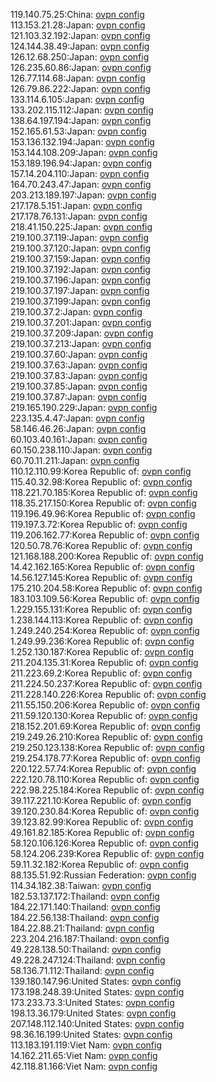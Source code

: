 119.140.75.25:China: [ovpn config](vpn/119_140_75_25.ovpn)  
113.153.21.28:Japan: [ovpn config](vpn/113_153_21_28.ovpn)  
121.103.32.192:Japan: [ovpn config](vpn/121_103_32_192.ovpn)  
124.144.38.49:Japan: [ovpn config](vpn/124_144_38_49.ovpn)  
126.12.68.250:Japan: [ovpn config](vpn/126_12_68_250.ovpn)  
126.235.60.86:Japan: [ovpn config](vpn/126_235_60_86.ovpn)  
126.77.114.68:Japan: [ovpn config](vpn/126_77_114_68.ovpn)  
126.79.86.222:Japan: [ovpn config](vpn/126_79_86_222.ovpn)  
133.114.6.105:Japan: [ovpn config](vpn/133_114_6_105.ovpn)  
133.202.115.112:Japan: [ovpn config](vpn/133_202_115_112.ovpn)  
138.64.197.194:Japan: [ovpn config](vpn/138_64_197_194.ovpn)  
152.165.61.53:Japan: [ovpn config](vpn/152_165_61_53.ovpn)  
153.136.132.194:Japan: [ovpn config](vpn/153_136_132_194.ovpn)  
153.144.108.209:Japan: [ovpn config](vpn/153_144_108_209.ovpn)  
153.189.196.94:Japan: [ovpn config](vpn/153_189_196_94.ovpn)  
157.14.204.110:Japan: [ovpn config](vpn/157_14_204_110.ovpn)  
164.70.243.47:Japan: [ovpn config](vpn/164_70_243_47.ovpn)  
203.213.189.197:Japan: [ovpn config](vpn/203_213_189_197.ovpn)  
217.178.5.151:Japan: [ovpn config](vpn/217_178_5_151.ovpn)  
217.178.76.131:Japan: [ovpn config](vpn/217_178_76_131.ovpn)  
218.41.150.225:Japan: [ovpn config](vpn/218_41_150_225.ovpn)  
219.100.37.119:Japan: [ovpn config](vpn/219_100_37_119.ovpn)  
219.100.37.120:Japan: [ovpn config](vpn/219_100_37_120.ovpn)  
219.100.37.159:Japan: [ovpn config](vpn/219_100_37_159.ovpn)  
219.100.37.192:Japan: [ovpn config](vpn/219_100_37_192.ovpn)  
219.100.37.196:Japan: [ovpn config](vpn/219_100_37_196.ovpn)  
219.100.37.197:Japan: [ovpn config](vpn/219_100_37_197.ovpn)  
219.100.37.199:Japan: [ovpn config](vpn/219_100_37_199.ovpn)  
219.100.37.2:Japan: [ovpn config](vpn/219_100_37_2.ovpn)  
219.100.37.201:Japan: [ovpn config](vpn/219_100_37_201.ovpn)  
219.100.37.209:Japan: [ovpn config](vpn/219_100_37_209.ovpn)  
219.100.37.213:Japan: [ovpn config](vpn/219_100_37_213.ovpn)  
219.100.37.60:Japan: [ovpn config](vpn/219_100_37_60.ovpn)  
219.100.37.63:Japan: [ovpn config](vpn/219_100_37_63.ovpn)  
219.100.37.83:Japan: [ovpn config](vpn/219_100_37_83.ovpn)  
219.100.37.85:Japan: [ovpn config](vpn/219_100_37_85.ovpn)  
219.100.37.87:Japan: [ovpn config](vpn/219_100_37_87.ovpn)  
219.165.190.229:Japan: [ovpn config](vpn/219_165_190_229.ovpn)  
223.135.4.47:Japan: [ovpn config](vpn/223_135_4_47.ovpn)  
58.146.46.26:Japan: [ovpn config](vpn/58_146_46_26.ovpn)  
60.103.40.161:Japan: [ovpn config](vpn/60_103_40_161.ovpn)  
60.150.238.110:Japan: [ovpn config](vpn/60_150_238_110.ovpn)  
60.70.11.211:Japan: [ovpn config](vpn/60_70_11_211.ovpn)  
110.12.110.99:Korea Republic of: [ovpn config](vpn/110_12_110_99.ovpn)  
115.40.32.98:Korea Republic of: [ovpn config](vpn/115_40_32_98.ovpn)  
118.221.70.185:Korea Republic of: [ovpn config](vpn/118_221_70_185.ovpn)  
118.35.217.150:Korea Republic of: [ovpn config](vpn/118_35_217_150.ovpn)  
119.196.49.96:Korea Republic of: [ovpn config](vpn/119_196_49_96.ovpn)  
119.197.3.72:Korea Republic of: [ovpn config](vpn/119_197_3_72.ovpn)  
119.206.162.77:Korea Republic of: [ovpn config](vpn/119_206_162_77.ovpn)  
120.50.78.76:Korea Republic of: [ovpn config](vpn/120_50_78_76.ovpn)  
121.168.188.200:Korea Republic of: [ovpn config](vpn/121_168_188_200.ovpn)  
14.42.162.165:Korea Republic of: [ovpn config](vpn/14_42_162_165.ovpn)  
14.56.127.145:Korea Republic of: [ovpn config](vpn/14_56_127_145.ovpn)  
175.210.204.58:Korea Republic of: [ovpn config](vpn/175_210_204_58.ovpn)  
183.103.109.56:Korea Republic of: [ovpn config](vpn/183_103_109_56.ovpn)  
1.229.155.131:Korea Republic of: [ovpn config](vpn/1_229_155_131.ovpn)  
1.238.144.113:Korea Republic of: [ovpn config](vpn/1_238_144_113.ovpn)  
1.249.240.254:Korea Republic of: [ovpn config](vpn/1_249_240_254.ovpn)  
1.249.99.236:Korea Republic of: [ovpn config](vpn/1_249_99_236.ovpn)  
1.252.130.187:Korea Republic of: [ovpn config](vpn/1_252_130_187.ovpn)  
211.204.135.31:Korea Republic of: [ovpn config](vpn/211_204_135_31.ovpn)  
211.223.69.2:Korea Republic of: [ovpn config](vpn/211_223_69_2.ovpn)  
211.224.50.237:Korea Republic of: [ovpn config](vpn/211_224_50_237.ovpn)  
211.228.140.226:Korea Republic of: [ovpn config](vpn/211_228_140_226.ovpn)  
211.55.150.206:Korea Republic of: [ovpn config](vpn/211_55_150_206.ovpn)  
211.59.120.130:Korea Republic of: [ovpn config](vpn/211_59_120_130.ovpn)  
218.152.201.69:Korea Republic of: [ovpn config](vpn/218_152_201_69.ovpn)  
219.249.26.210:Korea Republic of: [ovpn config](vpn/219_249_26_210.ovpn)  
219.250.123.138:Korea Republic of: [ovpn config](vpn/219_250_123_138.ovpn)  
219.254.178.77:Korea Republic of: [ovpn config](vpn/219_254_178_77.ovpn)  
220.122.57.74:Korea Republic of: [ovpn config](vpn/220_122_57_74.ovpn)  
222.120.78.110:Korea Republic of: [ovpn config](vpn/222_120_78_110.ovpn)  
222.98.225.184:Korea Republic of: [ovpn config](vpn/222_98_225_184.ovpn)  
39.117.221.10:Korea Republic of: [ovpn config](vpn/39_117_221_10.ovpn)  
39.120.230.84:Korea Republic of: [ovpn config](vpn/39_120_230_84.ovpn)  
39.123.82.99:Korea Republic of: [ovpn config](vpn/39_123_82_99.ovpn)  
49.161.82.185:Korea Republic of: [ovpn config](vpn/49_161_82_185.ovpn)  
58.120.106.126:Korea Republic of: [ovpn config](vpn/58_120_106_126.ovpn)  
58.124.206.239:Korea Republic of: [ovpn config](vpn/58_124_206_239.ovpn)  
59.11.32.182:Korea Republic of: [ovpn config](vpn/59_11_32_182.ovpn)  
88.135.51.92:Russian Federation: [ovpn config](vpn/88_135_51_92.ovpn)  
114.34.182.38:Taiwan: [ovpn config](vpn/114_34_182_38.ovpn)  
182.53.137.172:Thailand: [ovpn config](vpn/182_53_137_172.ovpn)  
184.22.171.140:Thailand: [ovpn config](vpn/184_22_171_140.ovpn)  
184.22.56.138:Thailand: [ovpn config](vpn/184_22_56_138.ovpn)  
184.22.88.21:Thailand: [ovpn config](vpn/184_22_88_21.ovpn)  
223.204.216.187:Thailand: [ovpn config](vpn/223_204_216_187.ovpn)  
49.228.138.50:Thailand: [ovpn config](vpn/49_228_138_50.ovpn)  
49.228.247.124:Thailand: [ovpn config](vpn/49_228_247_124.ovpn)  
58.136.71.112:Thailand: [ovpn config](vpn/58_136_71_112.ovpn)  
139.180.147.96:United States: [ovpn config](vpn/139_180_147_96.ovpn)  
173.198.248.39:United States: [ovpn config](vpn/173_198_248_39.ovpn)  
173.233.73.3:United States: [ovpn config](vpn/173_233_73_3.ovpn)  
198.13.36.179:United States: [ovpn config](vpn/198_13_36_179.ovpn)  
207.148.112.140:United States: [ovpn config](vpn/207_148_112_140.ovpn)  
98.36.16.199:United States: [ovpn config](vpn/98_36_16_199.ovpn)  
113.183.191.119:Viet Nam: [ovpn config](vpn/113_183_191_119.ovpn)  
14.162.211.65:Viet Nam: [ovpn config](vpn/14_162_211_65.ovpn)  
42.118.81.166:Viet Nam: [ovpn config](vpn/42_118_81_166.ovpn)  
